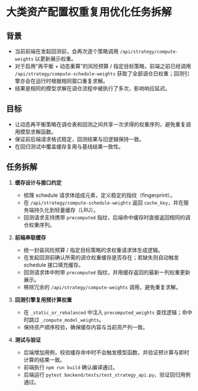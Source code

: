 # 大类资产配置权重复用优化任务拆解

## 背景
- 当前前端在发起回测前，会再次逐个策略调用 `/api/strategy/compute-weights` 以更新展示权重。
- 对于启用“再平衡 + 动态重算”的风险预算 / 指定目标策略，前端之前已经调用 `/api/strategy/compute-schedule-weights` 获取了全部调仓日权重；回测引擎亦会在运行时根据相同窗口重复求解。
- 结果是相同的模型求解在调仓流程中被执行了多次，影响响应延迟。

## 目标
- 让动态再平衡策略在调仓表和回测之间共享一次求得的权重序列，避免重复调用模型求解函数。
- 保证前后端请求格式稳定，回测结果与旧逻辑保持一致。
- 在回归测试中覆盖缓存复用与基线结果一致性。

## 任务拆解
1. **缓存设计与接口约定**
   - 梳理 schedule 请求体组成元素，定义稳定的指纹（fingerprint）。
   - 在 `/api/strategy/compute-schedule-weights` 返回 `cache_key`，并在服务端持久化到轻量缓存（LRU）。
   - 回测请求支持携带 `precomputed` 指纹，后端命中缓存时直接返回相同的调仓权重序列。

2. **前端串联缓存**
   - 统一封装风险预算 / 指定目标策略的求权重请求体生成逻辑。
   - 在发起回测前确认所需的调仓权重缓存是否存在；若缺失则自动触发 schedule 接口填充缓存。
   - 回测请求体中附带 `precomputed` 指纹，并用缓存返回的最新一列权重更新展示。
   - 移除冗余的 `/api/strategy/compute-weights` 调用，避免重复求解。

3. **回测引擎复用预计算权重**
   - 在 `_static_or_rebalanced` 中注入 `precomputed_weights` 查找逻辑；命中时跳过 `_compute_model_weights`。
   - 保持资产顺序校验，确保缓存内容与当前资产列一致。

4. **测试与验证**
   - 后端增加用例，校验缓存命中时不会触发模型函数，并验证预计算与即时计算的结果一致。
   - 前端执行 `npm run build` 确认编译通过。
   - 后端运行 `pytest backend/tests/test_strategy_api.py`，验证回归用例通过。


